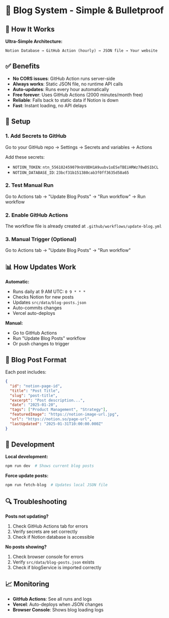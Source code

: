 # 📝 Blog System - Simple & Bulletproof

## 🎯 How It Works

**Ultra-Simple Architecture:**
```
Notion Database → GitHub Action (hourly) → JSON file → Your website
```

## ✅ Benefits

- **No CORS issues**: GitHub Action runs server-side
- **Always works**: Static JSON file, no runtime API calls
- **Auto-updates**: Runs every hour automatically
- **Free forever**: Uses GitHub Actions (2000 minutes/month free)
- **Reliable**: Falls back to static data if Notion is down
- **Fast**: Instant loading, no API delays

## 🔧 Setup

### 1. Add Secrets to GitHub
Go to your GitHub repo → Settings → Secrets and variables → Actions

Add these secrets:
- `NOTION_TOKEN`: `ntn_556182459079nbVODH1A9uubv1oESeTBEiHRWz78wDS1bCL`
- `NOTION_DATABASE_ID`: `23bcf31b151380cab3f0ff3635d58a65`

### 2. Test Manual Run
Go to Actions tab → "Update Blog Posts" → "Run workflow" → Run workflow

### 2. Enable GitHub Actions
The workflow file is already created at `.github/workflows/update-blog.yml`

### 3. Manual Trigger (Optional)
Go to Actions tab → "Update Blog Posts" → "Run workflow"

## 📊 How Updates Work

**Automatic:**
- Runs daily at 9 AM UTC: `0 9 * * *`
- Checks Notion for new posts
- Updates `src/data/blog-posts.json`
- Auto-commits changes
- Vercel auto-deploys

**Manual:**
- Go to GitHub Actions
- Run "Update Blog Posts" workflow
- Or push changes to trigger

## 🎨 Blog Post Format

Each post includes:
```json
{
  "id": "notion-page-id",
  "title": "Post Title",
  "slug": "post-title",
  "excerpt": "Post description...",
  "date": "2025-01-20",
  "tags": ["Product Management", "Strategy"],
  "featuredImage": "https://notion-image-url.jpg",
  "url": "https://notion.so/page-url",
  "lastUpdated": "2025-01-31T10:00:00.000Z"
}
```

## 🚀 Development

**Local development:**
```bash
npm run dev  # Shows current blog posts
```

**Force update posts:**
```bash
npm run fetch-blog  # Updates local JSON file
```

## 🔍 Troubleshooting

**Posts not updating?**
1. Check GitHub Actions tab for errors
2. Verify secrets are set correctly
3. Check if Notion database is accessible

**No posts showing?**
1. Check browser console for errors
2. Verify `src/data/blog-posts.json` exists
3. Check if blogService is imported correctly

## 📈 Monitoring

- **GitHub Actions**: See all runs and logs
- **Vercel**: Auto-deploys when JSON changes
- **Browser Console**: Shows blog loading logs